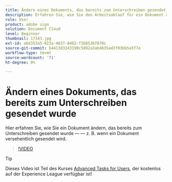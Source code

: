 ```yaml
---
title: Ändern eines Dokuments, das bereits zum Unterschreiben gesendet wurde
description: Erfahren Sie, wie Sie den Arbeitsablauf für ein Dokument ändern, das bereits in Bearbeitung ist
role: User
product: adobe sign
solution: Document Cloud
level: Beginner
thumbnail: 17343.jpg
exl-id: a6d353a5-823a-4637-8462-f3b8536f078c
source-git-commit: b4413d3243190c5892a3ab4635ad3f03bb5a5f7a
workflow-type: tm+mt
source-wordcount: '71'
ht-degree: 0%

---
```


# Ändern eines Dokuments, das bereits zum Unterschreiben gesendet wurde

Hier erfahren Sie, wie Sie ein Dokument ändern, das bereits zum Unterschreiben gesendet wurde — — z. B. wenn ein Dokument versehentlich gesendet wird.

>[!VIDEO](https://video.tv.adobe.com/v/17343?hidetitle=true)

>[!TIP]
>
>Dieses Video ist Teil des Kurses [Advanced Tasks for Users](https://experienceleague.adobe.com/?recommended=Sign-U-1-2020.3), der kostenlos auf der Experience League verfügbar ist!
